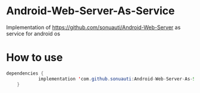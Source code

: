 # Android-Web-Server-As-Service
Implementation of https://github.com/sonuauti/Android-Web-Server as service for android os

# How to use

```java
dependencies {
	        implementation 'com.github.sonuauti:Android-Web-Server-As-Service:1.0.1'
	}
```
